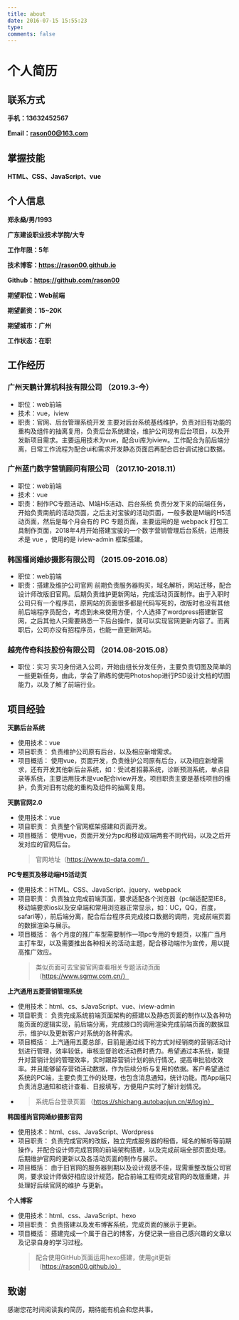 ```yaml
---
title: about
date: 2016-07-15 15:55:23
type: 
comments: false
---
```

# 个人简历

## 联系方式

**手机：13632452567**

**Email：rason00@163.com**

## 掌握技能

**HTML、CSS、JavaScript、vue**

## 个人信息

**郑永燊/男/1993**

**广东建设职业技术学院/大专**

**工作年限：5年**

**技术博客：https://rason00.github.io**

**Github：https://github.com/rason00**

**期望职位：Web前端**

**期望薪资：15~20K**

**期望城市：广州**

**工作状态：在职**

## 工作经历

### 广州天鹏计算机科技有限公司 （2019.3-今）

- 职位：web前端
- 技术：vue，iview
- 职责：官网、后台管理系统开发
  主要对后台系统基线维护，负责对旧有功能的重构及组件的抽离复用，负责后台系统建设，维护公司现有后台项目，以及开发新项目需求。主要运用技术为vue，配合ui库为iview。工作配合为前后端分离，日常工作流程为配合ui和需求开发静态页面后再配合后台调试接口数据。

### 广州蓝门数字营销顾问有限公司 （2017.10-2018.11）

- 职位：web前端
- 技术：vue
- 职责：制作PC专题活动、M端H5活动、后台系统
  负责分发下来的前端任务，开始负责南航的活动页面，之后主对宝骏的活动页面，一般多数是M端的H5活动页面，然后是每个月会有的 PC 专题页面，主要运用的是 webpack 打包工具制作页面，2018年4月开始搭建宝骏的一个数字营销管理后台系统，运用技术是 vue ，使用的是 iview-admin 框架搭建。

### 韩国槿尚婚纱摄影有限公司 （2015.09-2016.08）

- 职位：web前端
- 职责：搭建及维护公司官网
  前期负责服务器购买，域名解析，网站迁移，配合设计师改版旧官网。后期负责维护更新网站，完成活动页面制作。由于入职时公司只有一个程序员，原网站的页面很多都是代码写死的，改版时也没有其他前后端程序员配合，考虑到未来使用方便，个人选择了wordpress搭建新官网，之后其他人只需要熟悉一下后台操作，就可以实现官网更新内容了。而离职后，公司亦没有招程序员，也能一直更新网站。

### 越亮传奇科技股份有限公司 （2014.08-2015.08）

- 职位：实习
  实习身份进入公司，开始由组长分发任务，主要负责切图及简单的一些更新任务，由此，学会了熟练的使用Photoshop进行PSD设计文档的切图能力，以及了解了前端行业。

## 项目经验

**天鹏后台系统**

- 使用技术：vue
- 项目职责：
  负责维护公司原有后台，以及相应新增需求。
- 项目概括：
  使用vue，页面开发，负责维护公司原有后台，以及相应新增需求，还有开发其他新后台系统，如：受试者招募系统，诊断预测系统，单点目录等系统，主要运用技术是vue配合iview开发。项目职责主要是基线项目的维护，负责对旧有功能的重构及组件的抽离复用。

**天鹏官网2.0**

- 使用技术：vue
- 项目职责：
  负责整个官网框架搭建和页面开发。
- 项目概括：
  使用vue，页面开发分为pc和移动双端两套不同代码，以及之后开发对应的官网后台。
  > 官网地址（https://www.tp-data.com/）

**PC专题页及移动端H5活动页**

- 使用技术：HTML、CSS、JavaScript、jquery、webpack
- 项目职责：
  负责独立完成前端页面，要求适配各个浏览器（pc端适配至IE8，移动端要求ios以及安卓端和常用浏览器正常显示，如：UC，QQ，百度，safari等），前后端分离，配合后台程序员完成接口数据的调用，完成前端页面的数据渲染与展示。
- 项目概括：
  各个月度的推广车型需要制作一项pc专用的专题页，以推广当月主打车型，以及需要推出各种相关的活动主题，配合移动端作为宣传，用以提高推广效应。
  > 类似页面可去宝骏官网查看相关专题活动页面（https://www.sgmw.com.cn/）

**上汽通用五菱营销管理系统**

- 使用技术：html、cs、sJavaScript、vue、iview-admin
- 项目职责：
  负责完成系统前端页面架构的搭建以及静态页面的制作以及各种功能页面的逻辑实现，前后端分离，完成接口的调用渲染完成前端页面的数据显示，维护以及更新客户对系统的各种需求。
- 项目概括：
  上汽通用五菱总部，目前是通过线下的方式对经销商的营销活动计划进行管理，效率较低，审核监督验收活动费时费力。希望通过本系统，能提升对营销计划的管理效率，实时跟踪营销计划的执行情况，提高审批验收效率。并且能够留存营销活动数据，作为后续分析与复用的依据。客户希望通过系统的PC端，主要负责工作的处理，也包含消息通知，统计功能。而App端只负责消息通知和统计查看、日报填写，方便用户实时了解计划情况。
- > 系统后台登录页面 （https://shichang.autobaojun.cn/#/login）

**韩国槿尚官网婚纱摄影官网**

- 使用技术：html、css、JavaScript、Wordpress
- 项目职责：
  负责完成官网的改版，独立完成服务器的租借，域名的解析等前期操作，并配合设计师完成官网的前端架构搭建，以及完成前端全部页面处理。后期维护官网的更新以及各活动页面的制作与展示。
- 项目概括：
  由于旧官网的服务器到期以及设计观感不佳，现需重整改版公司官网，要求设计师做好相应设计规范，配合前端工程师完成官网的改版重建，并处理好后续官网的维护 与更新。

**个人博客**

- 使用技术：html、css、JavaScript、hexo
- 项目职责：
  负责搭建以及发布博客系统，完成页面的展示于更新。
- 项目概括：
  搭建完成一个属于自己的博客，方便记录一些自己感兴趣的文章以及记录自身的学习过程。
  > 配合使用GitHub页面运用hexo搭建，使用git更新（https://rason00.github.io）

## 致谢

感谢您花时间阅读我的简历，期待能有机会和您共事。